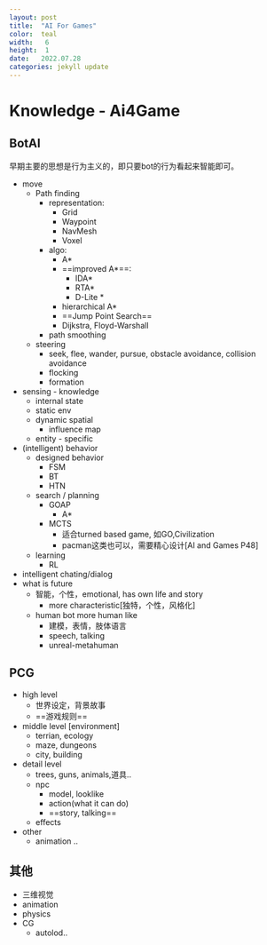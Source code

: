 ```yaml
---
layout: post
title:  "AI For Games"
color:  teal
width:   6 
height:  1
date:   2022.07.28
categories: jekyll update
---
```

# Knowledge - Ai4Game

## BotAI

早期主要的思想是行为主义的，即只要bot的行为看起来智能即可。

- move
    - Path finding
        - representation: 
            - Grid
            - Waypoint
            - NavMesh
            - Voxel
        - algo: 
            - A*
            - ==improved A*==: 
                - IDA*
                - RTA*
                - D-Lite *
            - hierarchical A*
            - ==Jump Point Search==
            - Dijkstra, Floyd-Warshall
        - path smoothing
    - steering
        - seek, flee, wander, pursue, obstacle avoidance, collision avoidance
        - flocking
        - formation
- sensing - knowledge
    - internal state
    - static env
    - dynamic spatial
        - influence map
    - entity - specific
- (intelligent) behavior
    - designed behavior
        - FSM
        - BT
        - HTN
    - search / planning
        - GOAP
            - A*
        - MCTS 
            - 适合turned based game, 如GO,Civilization
            - pacman这类也可以，需要精心设计[AI and Games P48]
    - learning
        - RL
- intelligent chating/dialog
- what is future
    - 智能，个性，emotional, has own life and story
        - more characteristic[独特，个性，风格化]
    - human bot more human like
        - 建模，表情，肢体语言
        - speech, talking
        - unreal-metahuman
    
## PCG

- high level
    - 世界设定，背景故事
    - ==游戏规则==
- middle level [environment]
    - terrian, ecology
    - maze, dungeons
    - city, building
- detail level
    - trees, guns, animals,道具..
    - npc
        - model, looklike
        - action(what it can do) 
        - ==story, talking==
    - effects
- other
    - animation ..

## 其他

- 三维视觉
- animation
- physics
- CG
    - autolod..

